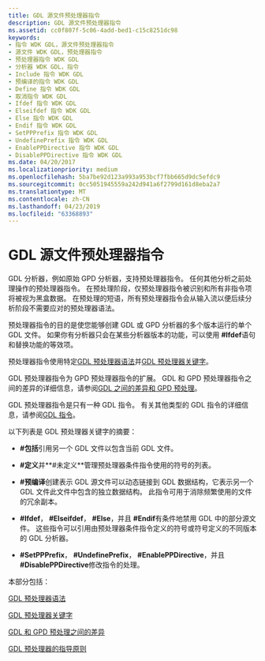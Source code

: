```yaml
---
title: GDL 源文件预处理器指令
description: GDL 源文件预处理器指令
ms.assetid: cc0f807f-5c06-4add-bed1-c15c8251dc98
keywords:
- 指令 WDK GDL，源文件预处理器指令
- 源文件 WDK GDL，预处理器指令
- 预处理器指令 WDK GDL
- 分析器 WDK GDL，指令
- Include 指令 WDK GDL
- 预编译的指令 WDK GDL
- Define 指令 WDK GDL
- 取消指令 WDK GDL
- Ifdef 指令 WDK GDL
- Elseifdef 指令 WDK GDL
- Else 指令 WDK GDL
- Endif 指令 WDK GDL
- SetPPPrefix 指令 WDK GDL
- UndefinePrefix 指令 WDK GDL
- EnablePPDirective 指令 WDK GDL
- DisablePPDirective 指令 WDK GDL
ms.date: 04/20/2017
ms.localizationpriority: medium
ms.openlocfilehash: 5ba7be92d123a993a953bcf7fbb665d9dc5efdc9
ms.sourcegitcommit: 0cc5051945559a242d941a6f2799d161d8eba2a7
ms.translationtype: MT
ms.contentlocale: zh-CN
ms.lasthandoff: 04/23/2019
ms.locfileid: "63368893"
---
```

# <a name="gdl-source-file-preprocessor-directives"></a>GDL 源文件预处理器指令


GDL 分析器，例如原始 GPD 分析器，支持预处理器指令。 任何其他分析之前处理操作的预处理器指令。 在预处理阶段，仅预处理器指令被识别和所有非指令项将被视为黑盒数据。 在预处理的短语，所有预处理器指令会从输入流以便后续分析阶段不需要应对的预处理器语法。

预处理器指令的目的是使您能够创建 GDL 或 GPD 分析器的多个版本运行的单个 GDL 文件。 如果你有分析器只会在某些分析器版本的功能，可以使用 **\#Ifdef**语句和替换功能的等效项。

预处理器指令使用特定[GDL 预处理器语法](gdl-preprocessor-syntax.md)并[GDL 预处理器关键字](gdl-preprocessor-keywords.md)。

GDL 预处理器指令为 GPD 预处理器指令的扩展。 GDL 和 GPD 预处理器指令之间的差异的详细信息，请参阅[GDL 之间的差异和 GPD 预处理](differences-between-gdl-and-gpd-preprocessing.md)。

GDL 预处理器指令是只有一种 GDL 指令。 有关其他类型的 GDL 指令的详细信息，请参阅[GDL 指令](gdl-directives.md)。

以下列表是 GDL 预处理器关键字的摘要：

-   **\#包括**引用另一个 GDL 文件以包含当前 GDL 文件。

-   **\#定义**并**\#未定义**管理预处理器条件指令使用的符号的列表。

-   **\#预编译**创建表示 GDL 源文件可以动态链接到 GDL 数据结构，它表示另一个 GDL 文件此文件中包含的独立数据结构。 此指令可用于消除频繁使用的文件的冗余副本。

-   **\#Ifdef**，  **\#Elseifdef**，  **\#Else**，并且 **\#Endif**有条件地禁用 GDL 中的部分源文件。 这些指令可以引用由预处理器条件指令定义的符号或符号定义的不同版本的 GDL 分析器。

-   **\#SetPPPrefix**，  **\#UndefinePrefix**，  **\#EnablePPDirective**，并且 **\#DisablePPDirective**修改指令的处理。

本部分包括：

[GDL 预处理器语法](gdl-preprocessor-syntax.md)

[GDL 预处理器关键字](gdl-preprocessor-keywords.md)

[GDL 和 GPD 预处理之间的差异](differences-between-gdl-and-gpd-preprocessing.md)

[GDL 预处理器的指导原则](gdl-preprocessor-guidelines.md)

 

 




